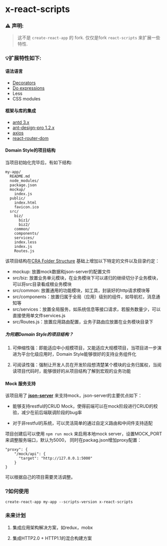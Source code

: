 # x-react-scripts

### ⚠️ 声明:
> 这不是 ```create-react-app``` 的 fork. 仅仅是fork  ```react-scripts``` 来扩展一些特性.

### 💡扩展特性如下:

#### 语法语言

- [Decorators](https://github.com/wycats/javascript-decorators)
- [Do expressions](https://github.com/tc39/proposal-do-expressions)
- Less
- CSS modules

#### 框架与库的集成

- [antd 3.x](https://ant.design)
- [ant-design-pro 1.2.x](https://pro.ant.design/components)
- [axios](https://github.com/axios/axios)
- [react-router-dom](https://reacttraining.com/react-router/)

#### Domain Style的项目结构

当项目初始化完毕后，有如下结构:

```
my-app/
  README.md
  node_modules/
  package.json
  mockup/
    index.js
  public/
    index.html
    favicon.ico
  src/
    biz/
      biz1/
      biz2/
    common/
    components/
    services/
    index.less
    index.js
    Routes.js
```

该项目结构在[CRA Folder Structure](https://github.com/facebook/create-react-app/blob/master/packages/react-scripts/template/README.md#folder-structure)
基础上增加以下特定的文件以及目录约定：

- mockup: 放置mock数据和json-server的配置文件
- src/biz: 放置业务单元模块，在业务模块下可以递归的继续切分子业务模块，可以将src目录看成根业务模块
- src/common: 放置通用的功能模块，如工具，封装好的http请求模块等
- src/components：放置归属于全局（应用）级别的组件，如导航栏，消息通知等
- src/services：放置全局服务，如系统信息等接口请求，若服务数量少，可以直接使用单文件services.js
- src/Routes.js：放置应用路由配置，业务子路由应放置在业务模块目录下

##### 为何是Domain Style的项目结构？

1. 可伸缩性强：即能适应中小规模项目，又能适应大规模项目，当项目进一步演进为平台化级应用时，Domain Style能够很好的支持业务组件化

2. 可阅读性强：强制让开发人员在开发阶段想清楚某个模块的业务归属权，当阅读项目代码时，能够很好的从项目结构了解到宏观的业务功能

#### Mock 服务支持

该项目用了 **[json-server](https://github.com/typicode/json-server)** 来支持mock，json-server的主要优点如下：

- 能够支持restful的CRUD Mock，使得前端可以在mock阶段进行CRUD的校验，减少在前后端联调阶段的bug率

- 对于非restful的系统，可以灵活简单的通过自定义路由和中间件支持适配

项目创建后可以使用 ```npm run mock``` 来启用本地mock server，设置MOCK_PORT来调整服务端口，默认为5000，
同时在packag.json增加proxy配置：

```
"proxy": {
    "/mock/api": {
      "target": "http://127.0.0.1:5000"
    }
}
```
可以根据自己的项目需要灵活调整。

### ❔如何使用
```create-react-app my-app --scripts-version x-react-scripts```

### 未来计划

1. 集成应用架构解决方案，如redux，mobx

2. 集成HTTP2.0 + HTTP1.1的混合构建方案
